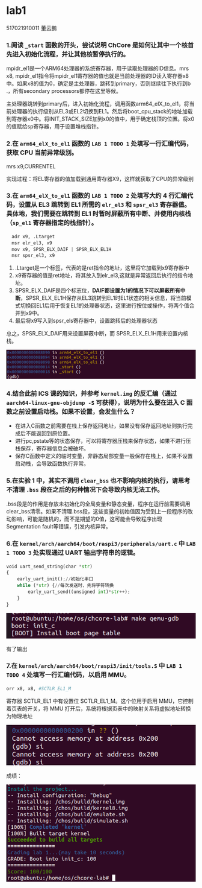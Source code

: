 # lab1
517021910011
董云鹏
### 1.阅读 `_start` 函数的开头，尝试说明 ChCore 是如何让其中一个核首先进入初始化流程，并让其他核暂停执行的。

&#x20;      mpidr\_el1是一个ARM64处理器的系统寄存器，用于读取处理器的ID信息。mrs x8, mpidr\_el1指令将mpidr\_el1寄存器的值也就是当前处理器的ID读入寄存器x8中。如果x8的值为0，确定是主处理器，跳转到primary，否则继续往下执行到b .，所有secondary processors都停在这里等候。

&#x20;  主处理器跳转到primary后，进入初始化流程，调用函数arm64\_elX\_to\_el1，将当前处理器的执行级别从EL3或EL2切换到EL1。然后将boot\_cpu\_stack的地址加载到寄存器x0中。将INIT\_STACK\_SIZE加到x0的值中，用于确定栈顶的位置。将x0的值赋给sp寄存器，用于设置堆栈指针。

### 2.在 `arm64_elX_to_el1` 函数的 `LAB 1 TODO 1` 处填写一行汇编代码，获取 CPU 当前异常级别。

mrs x9,CURRENTEL

实现过程：将EL寄存器的值加载到通用寄存器X9，这样就获取了CPU的异常级别

### 3.在 `arm64_elX_to_el1` 函数的 `LAB 1 TODO 2` 处填写大约 4 行汇编代码，设置从 EL3 跳转到 EL1 所需的 `elr_el3` 和 `spsr_el3` 寄存器值。具体地，我们需要在跳转到 EL1 时暂时屏蔽所有中断、并使用内核栈（`sp_el1` 寄存器指定的栈指针）。

```python
  adr x9, .Ltarget
  msr elr_el3, x9
  mov x9, SPSR_ELX_DAIF | SPSR_ELX_EL1H
  msr spsr_el3, x9
```

1.  .Ltarget是一个标签，代表的是ret指令的地址，这里将它加载到x9寄存器中
2.  x9寄存器的值是ret地址，将其放入到elr\_el3,这就是异常返回后执行的指令地址。
3.  SPSR\_ELX\_DAIF是四个标志位，**DAIF都设置为1的情况下可以屏蔽所有中断**，SPSR\_ELX\_EL1H保存从EL3跳转到EL1时EL1状态的相关信息，将当前模式切换回EL1后用于恢复EL1的处理器状态，这里进行按位或操作，将两个值合并到x9中。
4.  最后将x9写入到spsr\_els寄存器中，设置跳转后的处理器状态

总之，SPSR\_ELX\_DAIF用来设置屏蔽中断，而 SPSR\_ELX\_EL1H用来设置内核栈。

![](image/image_vn835ZM7VX.png)

### 4.结合此前 ICS 课的知识，并参考 `kernel.img` 的反汇编（通过 `aarch64-linux-gnu-objdump -S` 可获得），说明为什么要在进入 C 函数之前设置启动栈。如果不设置，会发生什么？

-   在进入C函数之前需要在栈上保存返回地址，如果没有保存返回地址则执行完成后不能返回到原位置。
-   进行pc,pstate等的状态保存，可以将寄存器压栈来保存状态，如果不进行压栈保存，寄存器信息会被破坏。
-   保存C函数中定义的临时变量，非静态局部变量一般保存在栈上，如果不设置启动栈，会导致函数执行异常。

### 5.在实验 1 中，其实不调用 `clear_bss` 也不影响内核的执行，请思考不清理 `.bss` 段在之后的何种情况下会导致内核无法工作。

.bss段是的作用是存放未初始化的全局变量和静态变量，程序在运行前需要调用clear\_bss清零。如果不清理.bss段，这些变量的初始值因为受到上一段程序的改动影响，可能是随机的，而不是期望的0值，这可能会导致程序出现Segmentation fault等错误，引发内核异常。

### 6.在 `kernel/arch/aarch64/boot/raspi3/peripherals/uart.c` 中 `LAB 1 TODO 3` 处实现通过 UART 输出字符串的逻辑。

```python
void uart_send_string(char *str)
{
    early_uart_init();//初始化串口
    while (*str) {//每次发送时，先将字符转换
        early_uart_send((unsigned int)*str++);
    }
}
```

![](image/image_3jyHMm0uRL.png)

有了输出

### 7.在 `kernel/arch/aarch64/boot/raspi3/init/tools.S` 中 `LAB 1 TODO 4` 处填写一行汇编代码，以启用 MMU。

```python
orr x8, x8, #SCTLR_EL1_M
```

寄存器 SCTLR\_EL1 中有设置位 SCTLR\_EL1\_M。这个位用于启用 MMU，它控制着页表的开关，将 MMU 打开后，系统将根据页表中的映射关系将虚拟地址转换为物理地址

![](image/image_n-PF71ag-2.png)

成绩：

![](image/image_kDjpv8xWgC.png)
